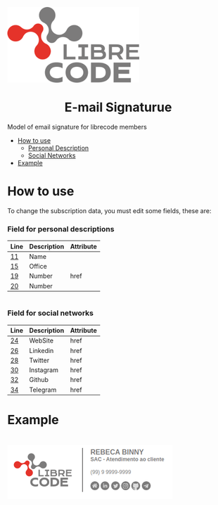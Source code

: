 [<img src="assets/g12.png" align="center" width="300">](https://librecode.coop)

<h1 align="center"> E-mail Signaturue </h1>

<p>Model of email signature for librecode members</p>

<!--ts-->
 * [How to use](#how-to-use)
   * [Personal Description](#field-for-personal-descriptions)
   * [Social Networks](#field-for-social-networks)
 * [Example](#example)
<!--te-->

# How to use

<p> To change the subscription data, you must edit some fields, these are:<p>

### Field for personal descriptions

| Line | Description| Attribute |
|:------|:----------|:---|
| [11](https://github.com/LibreCodeCoop/email-signature/blob/5779b5d3cb5437c6f5684982af03216c3d5f887e/email.html#L11)   | Name      |
| [15](https://github.com/LibreCodeCoop/email-signature/blob/5779b5d3cb5437c6f5684982af03216c3d5f887e/email.html#L15)   | Office    |
| [19](https://github.com/LibreCodeCoop/email-signature/blob/5779b5d3cb5437c6f5684982af03216c3d5f887e/email.html#L19)   | Number    | href |
| [20](https://github.com/LibreCodeCoop/email-signature/blob/5779b5d3cb5437c6f5684982af03216c3d5f887e/email.html#L20)   | Number    |

#

### Field for social networks

| Line  | Description | Attribute |
| :-----| :-----------| :---- |
| [24](https://github.com/LibreCodeCoop/email-signature/blob/5779b5d3cb5437c6f5684982af03216c3d5f887e/email.html#L24)   | WebSite    | href |
| [26](https://github.com/LibreCodeCoop/email-signature/blob/5779b5d3cb5437c6f5684982af03216c3d5f887e/email.html#L26)   | Linkedin   | href | 
| [28](https://github.com/LibreCodeCoop/email-signature/blob/5779b5d3cb5437c6f5684982af03216c3d5f887e/email.html#L28)   | Twitter    | href |
| [30](https://github.com/LibreCodeCoop/email-signature/blob/5779b5d3cb5437c6f5684982af03216c3d5f887e/email.html#L30)   | Instagram  | href |
| [32](https://github.com/LibreCodeCoop/email-signature/blob/5779b5d3cb5437c6f5684982af03216c3d5f887e/email.html#L32)   | Github     | href |
| [34](https://github.com/LibreCodeCoop/email-signature/blob/5779b5d3cb5437c6f5684982af03216c3d5f887e/email.html#L34)   | Telegram   | href |

# Example
#
<img src="assets/location-p.png">
